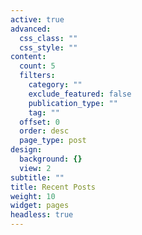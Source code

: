 ```yaml
---
active: true
advanced:
  css_class: ""
  css_style: ""
content:
  count: 5
  filters:
    category: ""
    exclude_featured: false
    publication_type: ""
    tag: ""
  offset: 0
  order: desc
  page_type: post
design:
  background: {}
  view: 2
subtitle: ""
title: Recent Posts
weight: 10
widget: pages
headless: true
---
```

